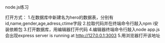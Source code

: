 node.js练习

打开方式：
1.在数据库中新建名为hero的数据表，分别有id,name,gender,age,adress,ctime字段
2.拉取代码并在终端命令行敲入npm i安装依赖包
3.打开数据库，用编辑器打开代码
4.编辑器终端命令行敲入node app.js 会出现express server is running at http://127.0.0.1:3003
5.用浏览器打开该地址
